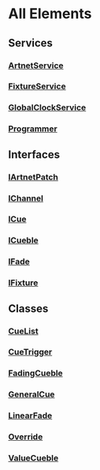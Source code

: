 # All Elements

## Services

### [ArtnetService](./ArtnetService.md)
### [FixtureService](./FixtureService.md)
### [GlobalClockService](./GlobalClockService.md)
### [Programmer](./Programmer.md)


## Interfaces

### [IArtnetPatch](./IArtnetPatch.md)
### [IChannel](./IChannel.md)
### [ICue](./ICue.md)
### [ICueble](./ICueble.md)
### [IFade](./IFade.md)
### [IFixture](./IFixture.md)

## Classes

### [CueList](./CueList.md)
### [CueTrigger](./CueTrigger.md)
### [FadingCueble](./FadingCueble.md)
### [GeneralCue](./GeneralCue.md)
### [LinearFade](./LinearFade.md)
### [Override](./Override.md)
### [ValueCueble](./ValueCueble.md)
